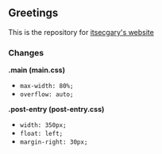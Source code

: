 ## Greetings

This is the repository for [itsecgary's website](https://itsecgary.com)

### Changes

**.main (main.css)**

- `max-width: 80%;` 
- `overflow: auto;`


**.post-entry (post-entry.css)**

- `width: 350px;`
- `float: left;`
- `margin-right: 30px;`

